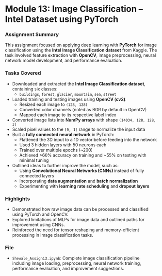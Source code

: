 # Module 13: Image Classification – Intel Dataset using PyTorch

### Assignment Summary
This assignment focused on applying deep learning with **PyTorch** for image classification using the **Intel Image Classification dataset** from Kaggle. The task involved feature extraction with **OpenCV**, image preprocessing, neural network model development, and performance evaluation.

### Tasks Covered
- Downloaded and extracted the **Intel Image Classification dataset**, containing six classes:
  - `buildings`, `forest`, `glacier`, `mountain`, `sea`, `street`
- Loaded training and testing images using **OpenCV (cv2)**:
  - Resized each image to `(128, 128)`
  - Converted color channels (noted as BGR by default in OpenCV)
  - Mapped each image to its respective label index
- Converted image lists into **NumPy arrays** with shape `(14034, 128, 128, 3)`
- Scaled pixel values to the `[0, 1]` range to normalize the input data
- Built a **fully connected neural network** in PyTorch:
  - Flattened the 3D input to a 1D vector before feeding into the network
  - Used 3 hidden layers with 50 neurons each
  - Trained over multiple epochs (~200)
  - Achieved >60% accuracy on training and ~55% on testing with minimal tuning
- Outlined ideas to further improve the model, such as:
  - Using **Convolutional Neural Networks (CNNs)** instead of fully connected layers
  - Incorporating **data augmentation** and **batch normalization**
  - Experimenting with **learning rate scheduling** and **dropout layers**

### Highlights
- Demonstrated how raw image data can be processed and classified using PyTorch and OpenCV.
- Explored limitations of MLPs for image data and outlined paths for improvement using CNNs.
- Reinforced the need for tensor reshaping and memory-efficient processing in image classification tasks.

### File
- `Shewale_Assign13.ipynb`: Complete image classification pipeline including image loading, preprocessing, neural network training, performance evaluation, and improvement suggestions.
